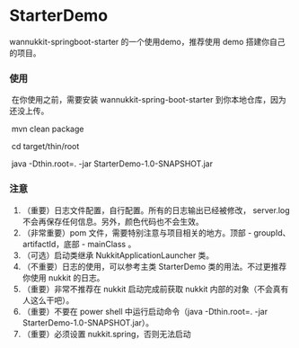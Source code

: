 # StarterDemo
 wannukkit-springboot-starter 的一个使用demo，推荐使用 demo 搭建你自己的项目。



### 使用

​	在你使用之前，需要安装 wannukkit-spring-boot-starter 到你本地仓库，因为还没上传。

​	mvn clean package

​	cd target/thin/root

​	java -Dthin.root=. -jar  StarterDemo-1.0-SNAPSHOT.jar


### 注意
  1. （重要）日志文件配置，自行配置。所有的日志输出已经被修改， server.log 不会再保存任何信息。另外，颜色代码也不会生效。
  2. （非常重要）pom 文件，需要特别注意与项目相关的地方。顶部 - groupId、artifactId，底部 - mainClass 。
  3. （可选）启动类继承 NukkitApplicationLauncher 类。
  4. （不重要）日志的使用，可以参考主类 StarterDemo 类的用法。不过更推荐你使用 nukkit 的日志。
  5. （重要）非常不推荐在 nukkit 启动完成前获取 nukkit 内部的对象（不会真有人这么干吧）。
  6. （重要）不要在 power shell 中运行启动命令（java -Dthin.root=. -jar  StarterDemo-1.0-SNAPSHOT.jar）。
  7. （重要）必须设置 nukkit.spring，否则无法启动
